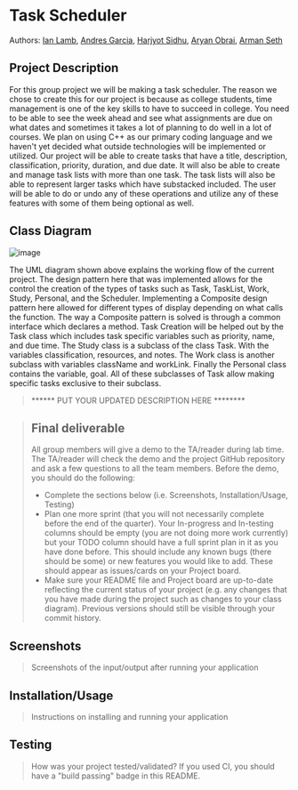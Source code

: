 # Task Scheduler
 
 Authors: [Ian Lamb](https://github.com/Rancho-Relaxo),
  [Andres Garcia](https://github.com/OnDress),
  [Harjyot Sidhu](https://github.com/hsidhu6),
  [Aryan Obrai](https://github.com/Ares278),
  [Arman Seth](https://github.com/armanseth)

## Project Description
For this group project we will be making a task scheduler. 
The reason we chose to create this for our project is because as college students, time management is one of the key skills to have to succeed in college. You need to be able to see the week ahead and see what assignments are due on what dates and sometimes it takes a lot of planning to do well in a lot of courses. We plan on using C++ as our primary coding language and we haven't yet decided what outside technologies will be implemented or utilized. Our project will be able to create tasks that have a title, description, classification, priority, duration, and due date. It will also be able to create and manage task lists with more than one task. The task lists will also be able to represent larger tasks which have substacked included. The user will be able to do or undo any of these operations and utilize any of these features with some of them being optional as well.

## Class Diagram
![image](https://user-images.githubusercontent.com/88170160/168518865-521eb62c-c2a1-4146-bb45-f5a2158d3279.png)

The UML diagram shown above explains the working flow of the current project. The design pattern here that was implemented allows for the control the creation of the types of tasks such as Task, TaskList, Work, Study, Personal, and the Scheduler. Implementing a Composite design pattern here allowed for different types of display depending on what calls the function. The way a Composite pattern is solved is through a common interface which declares a method. Task Creation will be helped out by the Task class which includes task specific variables such as priority, name, and due time. The Study class is a subclass of the class Task. With the variables classification, resources, and notes. The Work class is another subclass with variables className and workLink. Finally the Personal class contains the variable, goal. All of these subclasses of Task allow making specific tasks exclusive to their subclass. 

> ****** PUT YOUR UPDATED DESCRIPTION HERE ********

 > ## Final deliverable
 > All group members will give a demo to the TA/reader during lab time. The TA/reader will check the demo and the project GitHub repository and ask a few questions to all the team members. 
 > Before the demo, you should do the following:
 > * Complete the sections below (i.e. Screenshots, Installation/Usage, Testing)
 > * Plan one more sprint (that you will not necessarily complete before the end of the quarter). Your In-progress and In-testing columns should be empty (you are not doing more work currently) but your TODO column should have a full sprint plan in it as you have done before. This should include any known bugs (there should be some) or new features you would like to add. These should appear as issues/cards on your Project board.
 > * Make sure your README file and Project board are up-to-date reflecting the current status of your project (e.g. any changes that you have made during the project such as changes to your class diagram). Previous versions should still be visible through your commit history. 
 
 ## Screenshots
 > Screenshots of the input/output after running your application
 ## Installation/Usage
 > Instructions on installing and running your application
 ## Testing
 > How was your project tested/validated? If you used CI, you should have a "build passing" badge in this README.
